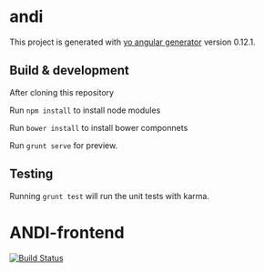 # andi

This project is generated with [yo angular generator](https://github.com/yeoman/generator-angular)
version 0.12.1.

## Build & development

After cloning this repository

Run `npm install` to install node modules

Run `bower install` to install bower componnets

Run `grunt serve` for preview.

## Testing

Running `grunt test` will run the unit tests with karma.
# ANDI-frontend

[![Build Status](https://travis-ci.org/NLeSC/ANDI-frontend.svg)](https://travis-ci.org/NLeSC/ANDI-frontend)